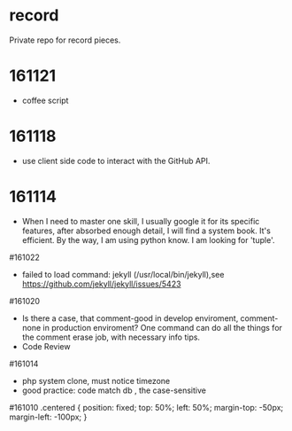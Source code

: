 # record
Private repo for record pieces.

# 161121
- coffee script

# 161118
- use client side code to interact with the GitHub API.

# 161114
- When I need to master one skill, I usually google it for its specific features, after absorbed enough detail, I will find a system book. It's efficient. By the way, I am using python know. I am looking for 'tuple'.


#161022
-  failed to load command: jekyll (/usr/local/bin/jekyll),see https://github.com/jekyll/jekyll/issues/5423

#161020
- Is there a case, that comment-good in develop enviroment, comment-none in production enviroment? One command can do all the things for the comment erase job, with necessary info tips.
- Code Review

#161014
- php system clone, must notice timezone
- good practice: code match db , the case-sensitive 

#161010
    .centered {
      position: fixed;
      top: 50%;
      left: 50%;
      margin-top: -50px;
      margin-left: -100px;
    }
